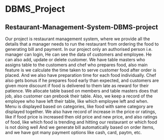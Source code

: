 ﻿# DBMS_Project
## Restaurant-Management-System-DBMS-project
Our project is restaurant management system, where we provide all the details that a manager needs to run the restaurant from ordering the food to generating bill and payment. In our project only an authorised person i.e. manager can login, He can see the data of customers and employee. He can also add, update or delete customer. We have table masters who assigns table to the customers and chef who prepares food, also main feature is we calculate the time taken to serve customer food after order is placed. And we also have preparation time for each food individually. Chef also gets bonus if he prepares food early than expected, and customers are given more discount if food is delivered to them late as reward for their patience. We allocate table based on members and table masters does that job, also customer can prebook their table. Also, we keep a record of the employee who have left their table, like which employee left and when. Menu is displayed based on categories, like food with same category are displayed together. We also have record of increase in the price or ratings, like if food price is increased then old price and new price, and also ratings of food, like which food is trending and hitting our restaurant or which food is not doing well And we generate bill automatically based on order items, and we have got many payment options like cash, card, paytm, etc.
